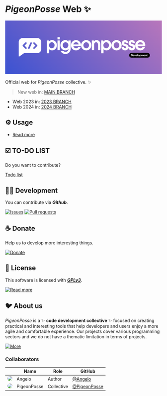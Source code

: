 <!--

██████╗ ██╗ ██████╗ ███████╗ ██████╗ ███╗   ██╗
██╔══██╗██║██╔════╝ ██╔════╝██╔═══██╗████╗  ██║
██████╔╝██║██║  ███╗█████╗  ██║   ██║██╔██╗ ██║
██╔═══╝ ██║██║   ██║██╔══╝  ██║   ██║██║╚██╗██║
██║     ██║╚██████╔╝███████╗╚██████╔╝██║ ╚████║
╚═╝     ╚═╝ ╚═════╝ ╚══════╝ ╚═════╝ ╚═╝  ╚═══╝

██████╗  ██████╗ ███████╗███████╗███████╗
██╔══██╗██╔═══██╗██╔════╝██╔════╝██╔════╝
██████╔╝██║   ██║███████╗███████╗█████╗
██╔═══╝ ██║   ██║╚════██║╚════██║██╔══╝
██║     ╚██████╔╝███████║███████║███████╗
╚═╝      ╚═════╝ ╚══════╝╚══════╝╚══════╝

█████╗█████╗█████╗█████╗█████╗█████╗█████╗█████╗
╚════╝╚════╝╚════╝╚════╝╚════╝╚════╝╚════╝╚════╝

██╗    ██╗███████╗██████╗
██║    ██║██╔════╝██╔══██╗
██║ █╗ ██║█████╗  ██████╔╝
██║███╗██║██╔══╝  ██╔══██╗
╚███╔███╔╝███████╗██████╔╝
 ╚══╝╚══╝ ╚══════╝╚═════╝

VERSION: 0.0.22
AUTHOR: Angelo (https://github.com/angelespejo)
REPOSITORY: https://github.com/pigeonposse/pigeon-web

DEVELOPED BY PIGEONPOSSE 🐦🌈

-->

# _PigeonPosse_ Web ✨

![HEADER](docs/public/banner.png)

Official web for _PigeonPosse_ collective. ✨

> New web in: [MAIN BRANCH](https://github.com/pigeonposse/pigeon-web/tree/main)

- Web 2023 in: [2023 BRANCH](https://github.com/pigeonposse/pigeon-web/tree/2023)
- Web 2024 in: [2024 BRANCH](https://github.com/pigeonposse/pigeon-web/tree/2024)

## ⚙️ Usage

- [Read more](./packages/web/README.md)

## ☑️ TO-DO LIST

Do you want to contribute?

[Todo list](/docs/todo)

## 👨‍💻 Development

You can contribute via **_Github_**.

[![Issues](https://img.shields.io/badge/Issues-grey?style=flat-square)](https://github.com/pigeonposse/pigeon-web/issues)
[![Pull requests](https://img.shields.io/badge/Pulls-grey?style=flat-square)](https://github.com/pigeonposse/pigeon-web/pulls)

## ☕ Donate

Help us to develop more interesting things.

[![Donate](https://img.shields.io/badge/Donate-grey?style=flat-square)](https://pigeonposse.com/?popup=donate)

## 📜 License

This software is licensed with _**[GPLv3](/LICENSE)**_.

[![Read more](https://img.shields.io/badge/Read-more-grey?style=flat-square)](/LICENSE)

## 🐦 About us

_PigeonPosse_ is a ✨ **code development collective** ✨ focused on creating practical and interesting tools that help developers and users enjoy a more agile and comfortable experience. Our projects cover various programming sectors and we do not have a thematic limitation in terms of projects.

[![More](https://img.shields.io/badge/Read-more-grey?style=flat-square)](https://github.com/PigeonPosse/PigeonPosse)

### Collaborators

|                                                                                    | Name        | Role         | GitHub                                         |
| ---------------------------------------------------------------------------------- | ----------- | ------------ | ---------------------------------------------- |
| <img src="https://github.com/angelespejo.png?size=72" style="border-radius:100%"/> | Angelo |   Author   | [@Angelo](https://github.com/angelespejo) |
| <img src="https://github.com/PigeonPosse.png?size=72" style="border-radius:100%"/> | PigeonPosse | Collective   | [@PigeonPosse](https://github.com/PigeonPosse) |

<br>

